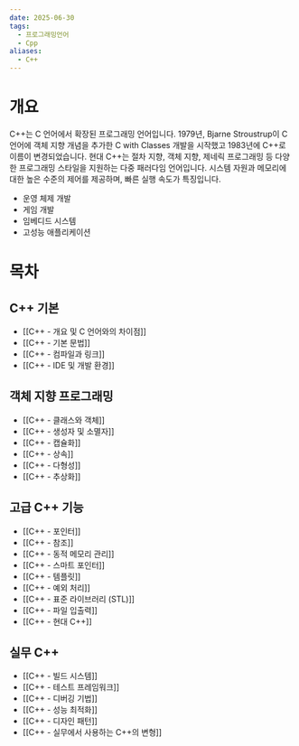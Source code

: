 ```yaml
---
date: 2025-06-30
tags:
  - 프로그래밍언어
  - Cpp
aliases:
  - C++
---
```

# 개요

C++는 C 언어에서 확장된 프로그래밍 언어입니다. 1979년, Bjarne Stroustrup이 C 언어에 객체 지향 개념을 추가한 C with Classes 개발을 시작했고 1983년에 C++로 이름이 변경되었습니다. 현대 C++는 절차 지향, 객체 지향, 제네릭 프로그래밍 등 다양한 프로그래밍 스타일을 지원하는 다중 패러다임 언어입니다. 시스템 자원과 메모리에 대한 높은 수준의 제어를 제공하며, 빠른 실행 속도가 특징입니다.

- 운영 체제 개발
- 게임 개발
- 임베디드 시스템
- 고성능 애플리케이션

# 목차
## C++ 기본

- [[C++ - 개요 및 C 언어와의 차이점]]
- [[C++ - 기본 문법]]
- [[C++ - 컴파일과 링크]]
- [[C++ - IDE 및 개발 환경]]

## 객체 지향 프로그래밍

- [[C++ - 클래스와 객체]]
- [[C++ - 생성자 및 소멸자]]
- [[C++ - 캡슐화]]
- [[C++ - 상속]]
- [[C++ - 다형성]]
- [[C++ - 추상화]]

## 고급 C++ 기능

- [[C++ - 포인터]]
- [[C++ - 참조]]
- [[C++ - 동적 메모리 관리]]
- [[C++ - 스마트 포인터]]
- [[C++ - 템플릿]]
- [[C++ - 예외 처리]]
- [[C++ - 표준 라이브러리 (STL)]]
- [[C++ - 파일 입출력]]
- [[C++ - 현대 C++]]

## 실무 C++

- [[C++ - 빌드 시스템]]
- [[C++ - 테스트 프레임워크]]
- [[C++ - 디버깅 기법]]
- [[C++ - 성능 최적화]]
- [[C++ - 디자인 패턴]]
- [[C++ - 실무에서 사용하는 C++의 변형]]